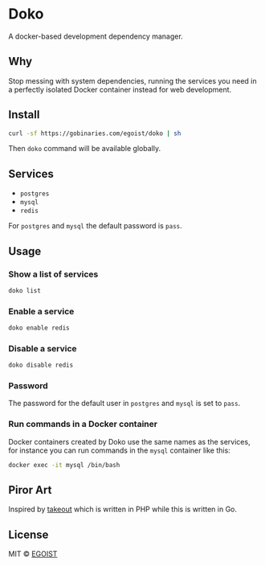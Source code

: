 # Doko

A docker-based development dependency manager.

## Why

Stop messing with system dependencies, running the services you need in a perfectly isolated Docker container instead for web development.

## Install

```bash
curl -sf https://gobinaries.com/egoist/doko | sh
```

Then `doko` command will be available globally.

## Services

- `postgres`
- `mysql`
- `redis`

For `postgres` and `mysql` the default password is `pass`.

## Usage

### Show a list of services

```bash
doko list
```

### Enable a service

```bash
doko enable redis
```

### Disable a service

```bash
doko disable redis
```

### Password

The password for the default user in `postgres` and `mysql` is set to `pass`.

### Run commands in a Docker container

Docker containers created by Doko use the same names as the services, for instance you can run commands in the `mysql` container like this:

```bash
docker exec -it mysql /bin/bash
```

## Piror Art

Inspired by [takeout](https://github.com/tightenco/takeout) which is written in PHP while this is written in Go.

## License

MIT &copy; [EGOIST](https://github.com/sponsors/egoist)
